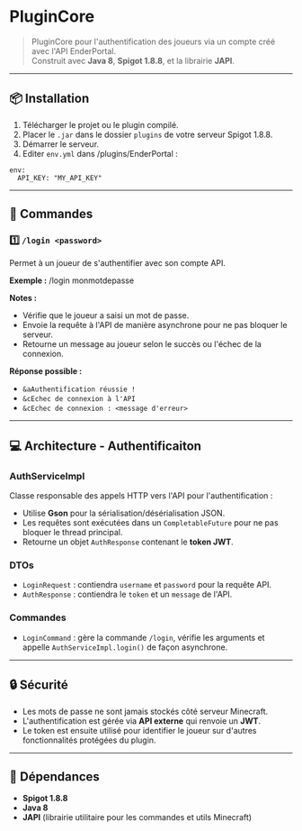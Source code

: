 # PluginCore

> PluginCore pour l'authentification des joueurs via un compte créé avec l'API EnderPortal.  
Construit avec **Java 8**, **Spigot 1.8.8**, et la librairie **JAPI**.
---

## 📦 Installation

1. Télécharger le projet ou le plugin compilé.
2. Placer le `.jar` dans le dossier `plugins` de votre serveur Spigot 1.8.8.
3. Démarrer le serveur.
4. Editer `env.yml` dans /plugins/EnderPortal :

```
env:
  API_KEY: "MY_API_KEY"
```
---

## 🔑 Commandes

### 1️⃣ `/login <password>`

Permet à un joueur de s'authentifier avec son compte API.

**Exemple :**
/login monmotdepasse


**Notes :**

- Vérifie que le joueur a saisi un mot de passe.
- Envoie la requête à l'API de manière asynchrone pour ne pas bloquer le serveur.
- Retourne un message au joueur selon le succès ou l'échec de la connexion.

**Réponse possible :**

- `&aAuthentification réussie !`
- `&cEchec de connexion à l'API`
- `&cEchec de connexion : <message d'erreur>`

---

## 💻 Architecture - Authentificaiton

### AuthServiceImpl

Classe responsable des appels HTTP vers l'API pour l'authentification :

- Utilise **Gson** pour la sérialisation/désérialisation JSON.
- Les requêtes sont exécutées dans un `CompletableFuture` pour ne pas bloquer le thread principal.
- Retourne un objet `AuthResponse` contenant le **token JWT**.

### DTOs

- `LoginRequest` : contiendra `username` et `password` pour la requête API.
- `AuthResponse` : contiendra le `token` et un `message` de l'API.

### Commandes

- `LoginCommand` : gère la commande `/login`, vérifie les arguments et appelle `AuthServiceImpl.login()` de façon asynchrone.

---

## 🔒 Sécurité

- Les mots de passe ne sont jamais stockés côté serveur Minecraft.
- L'authentification est gérée via **API externe** qui renvoie un **JWT**.
- Le token est ensuite utilisé pour identifier le joueur sur d'autres fonctionnalités protégées du plugin.

---

## 💾 Dépendances

- **Spigot 1.8.8**
- **Java 8**
- **JAPI** (librairie utilitaire pour les commandes et utils Minecraft)
